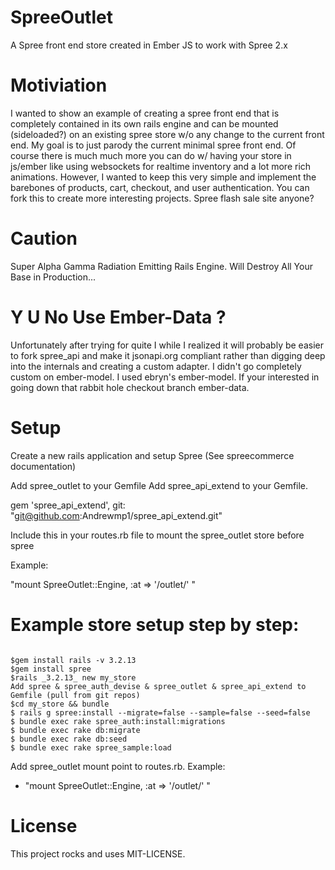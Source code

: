 # SpreeOutlet

A Spree front end store created in Ember JS to work with Spree 2.x

# Motiviation

I wanted to show an example of creating a spree front end that is completely
 contained in its own rails engine and can be mounted (sideloaded?) on an existing spree store w/o any change to the current front end.  My goal is to just parody the current minimal spree front end.  Of course there is much much more you
 can do w/ having your store in js/ember like using websockets for realtime inventory and a lot more rich animations.  However, I wanted to keep this very simple and implement the barebones of products, cart, checkout, and user authentication.  You can fork this to create more interesting projects.  Spree flash sale site anyone?

# Caution

Super Alpha Gamma Radiation Emitting Rails Engine.  Will Destroy All Your Base in Production...

# Y U No Use Ember-Data ?

Unfortunately after trying for quite I while I realized it will probably be easier to fork spree_api and make it jsonapi.org
compliant rather than digging deep into the internals and creating a custom
adapter. I didn't go completely custom on ember-model. I used ebryn's ember-model.  If your interested in going down that rabbit hole checkout branch ember-data.

# Setup

Create a new rails application and setup Spree (See spreecommerce documentation)

Add spree_outlet to your Gemfile
Add spree_api_extend to your Gemfile.

gem 'spree_api_extend', git: "git@github.com:Andrewmp1/spree_api_extend.git"

Include this in your routes.rb file to mount the spree_outlet store before spree

Example:

 "mount SpreeOutlet::Engine, :at => '/outlet/' "

# Example store setup step by step:

<pre><code>
$gem install rails -v 3.2.13
$gem install spree
$rails _3.2.13_ new my_store
Add spree & spree_auth_devise & spree_outlet & spree_api_extend to Gemfile (pull from git repos)
$cd my_store && bundle
$ rails g spree:install --migrate=false --sample=false --seed=false
$ bundle exec rake spree_auth:install:migrations
$ bundle exec rake db:migrate
$ bundle exec rake db:seed
$ bundle exec rake spree_sample:load
</code></pre>

Add spree_outlet mount point to routes.rb.  Example:

- "mount SpreeOutlet::Engine, :at => '/outlet/' "

# License

This project rocks and uses MIT-LICENSE.